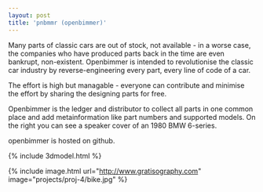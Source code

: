 ```yaml
---
layout: post
title: 'pnbmmr (openbimmer)'
---
```


Many parts of classic cars are out of stock, not available - in a worse case, the companies who have produced parts back in the time are even bankrupt, non-existent. Openbimmer is intended to revolutionise the classic car industry by reverse-engineering every part, every line of code of a car.

The effort is high but managable - everyone can contribute and minimise the effort by sharing the designing parts for free.

Openbimmer is the ledger and distributor to collect all parts in one common place and add metainformation like part numbers and supported models. 
On the right you can see a speaker cover of an 1980 BMW 6-series.


openbimmer is hosted on github.

{% include 3dmodel.html %}

{% include image.html url="http://www.gratisography.com" image="projects/proj-4/bike.jpg" %}

